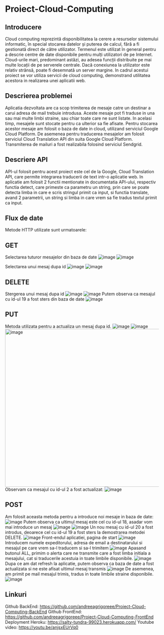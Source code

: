 # Proiect-Cloud-Computing

## Introducere 

Cloud computing reprezintă disponibilitatea la cerere a resurselor sistemului informatic, în special stocarea datelor și puterea de calcul, fără a fi gestionată direct de către utilizator. Termenul este utilizat în general pentru a descrie centre de date disponibile pentru mulți utilizatori de pe Internet. Cloud-urile mari, predominant astăzi, au adesea funcții distribuite pe mai multe locații de pe serverele centrale. Dacă conexiunea la utilizator este relativ strânsă, poate fi desemnată un server margine.
In cadrul acestui proiect se vor utiliza servicii de cloud computing, demonstrand utilitatea acestora in realizarea unei aplicatii web. 

## Descrierea problemei

Aplicatia dezvoltata are ca scop trimiterea de mesaje catre un destinar a carui adresa de mail trebuie introdusa. Aceste mesaje pot fi traduse in una sau mai multe limbi straine, sau chiar toate care ne sunt listate. In acelasi timp, mesajele sunt stocate pentru ca ulterior sa fie afisate. 
Pentru stocarea acestor mesaje am folosit o baza de date in cloud, utilizand serviciul Google Cloud Platform. De asemenea pentru traducerea mesajelor am folosit serviciul Cloud Translation API din suita Google Cloud Platform. Transmiterea de mailuri a fost realizabila folosind serviciul Sendgrid.

## Descriere API

API-ul folosit pentru acest proiect este cel de la Google, Cloud Translation API, care permite integrarea traducerii de text intr-o aplicatie web. In aplicatie am folosit 2 functii mentionate in documentatia API-ului, respectiv functia detect, care primeste ca parametru un string, prin care se poate detecta limba in care e scris stringul primit ca input, si functia translate, avand 2 parametrii, un string si limba in care vrem sa fie tradus textul primit ca input. 

## Flux de date 

Metode HTTP utilizate sunt urmatoarele:
## GET
Selectarea tuturor mesajelor din baza de date 
![image](https://user-images.githubusercontent.com/72661360/168489838-3e3c9bd9-8da5-4ba8-b5e9-1524614ab6cd.png)
![image](https://user-images.githubusercontent.com/72661360/168489845-099b2afc-826c-4596-8668-63d078c6989f.png)

Selectarea unui mesaj dupa id 
![image](https://user-images.githubusercontent.com/72661360/168489851-63a7d023-f609-4eef-a6d2-38747b9981dd.png)
![image](https://user-images.githubusercontent.com/72661360/168489855-b0a1029c-c793-4b21-b33d-8f6e4530c999.png)

## DELETE
Stergerea unui mesaj dupa id 
![image](https://user-images.githubusercontent.com/72661360/168489866-6f623835-54e5-417d-a6c1-c7127ce52055.png)
![image](https://user-images.githubusercontent.com/72661360/168489867-c0ebef2c-d582-4f7d-a0a1-3b098f103610.png)
Putem observa ca mesajul cu id-ul 19 a fost sters din baza de date 
![image](https://user-images.githubusercontent.com/72661360/168489870-d1fc18d0-703b-4803-87a3-44e08cbfddb9.png)

## PUT 
Metoda utilizata pentru a actualiza un mesaj dupa id. 
![image](https://user-images.githubusercontent.com/72661360/168489916-3719016d-43dc-4229-9258-e968b4e2c15a.png)
![image](https://user-images.githubusercontent.com/72661360/168489921-321af5b6-af76-4b77-9193-eeeed834d320.png)
<img width="515" alt="image" src="https://user-images.githubusercontent.com/72661360/168489943-2a47bfc6-46be-4bf4-b256-3392cf3839d4.png">
Observam ca mesajul cu id-ul 2 a fost actualizat:
![image](https://user-images.githubusercontent.com/72661360/168489960-511e0712-a1fc-42f9-899a-8242a05954c8.png)

## POST 
Am folosit aceasta metoda pentru a introduce noi mesaje in baza de date:
![image](https://user-images.githubusercontent.com/72661360/168489979-973f2946-8e8c-4890-9b4f-37584eaa3974.png)
Putem observa ca ultimul mesaj este cel cu id-ul 18, asadar vom mai introduce un mesaj 
![image](https://user-images.githubusercontent.com/72661360/168489995-d814c052-6890-4b0d-a8e1-e8a1ff8bf4e9.png)
![image](https://user-images.githubusercontent.com/72661360/168490001-d5d03740-9730-44af-930b-6c3a7fb5d588.png)
Un nou mesaj cu id-ul 20 a fost introdus, deoarece cel cu id-ul 19 a fost sters la demostrarea metodei DELETE. 
![image](https://user-images.githubusercontent.com/72661360/168490008-f7460457-b827-470a-bf3a-4a7574e4cfe9.png)
Front-endul aplicatiei, pagina de start 
![image](https://user-images.githubusercontent.com/72661360/168490017-d78e4be6-35bb-451a-9212-05e66490dd24.png)
Introducem numele expeditorului, adresa de email a destinatarului si mesajul pe care vrem sa-l traducem si sa-l trimitem
![image](https://user-images.githubusercontent.com/72661360/168490024-3c470876-af8a-4702-b7c8-daea2350127b.png)
Apasand butonul ALL, primim o alerta care ne transmite care a fost limba initiala a mesajului, cat si traducerile acestuia in toate limbile disponibile.
![image](https://user-images.githubusercontent.com/72661360/168490039-e6a8d8f9-3d0d-4fec-ac73-0181157a7f2c.png)
Dupa ce am dat refresh la aplicatie, putem observa ca baza de date a fost actualizata si ne este afisat ultimul mesaj transmis 
![image](https://user-images.githubusercontent.com/72661360/168490042-409ead70-f637-4e5b-a5c2-437643d45c09.png)
De asemenea, am primit pe mail mesajul trimis, tradus in toate limbile straine disponibile. 
![image](https://user-images.githubusercontent.com/72661360/168490052-9931a082-4399-4a4e-b13f-a4a2f479e190.png)

## Linkuri 
Github BackEnd: https://github.com/andreeagrigoreee/Proiect-Cloud-Computing-BackEnd 
Github FrontEnd: https://github.com/andreeagrigoreee/Proiect-Cloud-Computing-FrontEnd 
Deployment Heroku: https://salty-tundra-99023.herokuapp.com/ 
Youtube video: https://youtu.be/anjsxEUrVq0 

